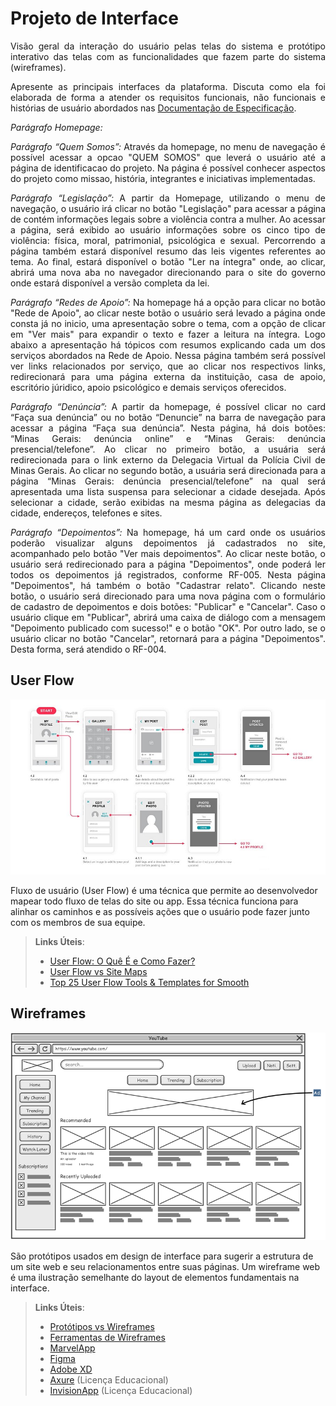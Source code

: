 
# Projeto de Interface
<div align="justify">
Visão geral da interação do usuário pelas telas do sistema e protótipo interativo das telas com as funcionalidades que fazem parte do sistema (wireframes).

 Apresente as principais interfaces da plataforma. Discuta como ela foi elaborada de forma a atender os requisitos funcionais, não funcionais e histórias de usuário abordados nas <a href="2-Especificação do Projeto.md"> Documentação de Especificação</a>.
 
*Parágrafo Homepage:*
 

*Parágrafo “Quem Somos”:* Através da homepage, no menu de navegação é possível acessar a opcao "QUEM SOMOS" que leverá o usuário até a página de identificacao do projeto.  Na página é possível conhecer aspectos do projeto como missao, história, integrantes e iniciativas implementadas.


*Parágrafo “Legislação”:*
A partir da Homepage, utilizando o menu de navegação, o usuário irá clicar no botão "Legislação" para acessar a página de contém informações legais sobre a violência contra a mulher. Ao acessar a página, será exibido ao usuário informações sobre os cinco tipo de violência: física, moral, patrimonial, psicológica e sexual. Percorrendo a página também estará disponível resumo das leis vigentes referentes ao tema. Ao final, estará disponível o botão "Ler na íntegra" onde, ao clicar, abrirá uma nova aba no navegador direcionando para o site do governo onde estará disponível a versão completa da lei.

*Parágrafo “Redes de Apoio”:*
Na homepage há a opção para clicar no botão "Rede de Apoio", ao clicar neste botão o usuário será levado a página onde consta já no inicio, uma apresentação sobre o tema, com a opção de clicar em "Ver mais" para expandir o texto e fazer a leitura na íntegra. Logo abaixo a apresentação há tópicos com resumos explicando cada um dos serviços abordados na Rede de Apoio. Nessa página também será possível ver links relacionados por serviço, que ao clicar nos respectivos links, redirecionará para uma página externa da instituição, casa de apoio, escritório júridico, apoio psicológico e demais serviços oferecidos.
 
*Parágrafo “Denúncia”:*
A partir da homepage, é possível clicar no card “Faça sua denúncia” ou no botão “Denuncie” na barra de navegação para acessar a página “Faça sua denúncia”. Nesta página, há dois botões: “Minas Gerais: denúncia online” e “Minas Gerais: denúncia presencial/telefone”. Ao clicar no primeiro botão,  a usuária será redirecionada para o link externo da Delegacia Virtual da Polícia Civil de Minas Gerais. Ao clicar no segundo botão, a usuária será direcionada para a página “Minas Gerais: denúncia presencial/telefone” na qual será apresentada uma lista suspensa para selecionar a cidade desejada. Após selecionar a cidade, serão exibidas na mesma página as delegacias da cidade, endereços, telefones e sites.
 
 *Parágrafo “Depoimentos”:* 
Na homepage, há um card onde os usuários poderão visualizar alguns depoimentos já cadastrados no site, acompanhado pelo botão "Ver mais depoimentos". Ao clicar neste botão, o usuário será redirecionado para a página "Depoimentos", onde poderá ler todos os depoimentos já registrados, conforme RF-005. Nesta página "Depoimentos", há também o botão "Cadastrar relato". Clicando neste botão, o usuário será direcionado para uma nova página com o formulário de cadastro de depoimentos e dois botões: "Publicar" e "Cancelar". Caso o usuário clique em "Publicar", abrirá uma caixa de diálogo com a mensagem "Depoimento publicado com sucesso!" e o botão "OK". Por outro lado, se o usuário clicar no botão "Cancelar", retornará para a página "Depoimentos". Desta forma, será atendido o RF-004.
 
 </div align="justify">

## User Flow

![Exemplo de UserFlow](img/userflow.jpg)

Fluxo de usuário (User Flow) é uma técnica que permite ao desenvolvedor mapear todo fluxo de telas do site ou app. Essa técnica funciona para alinhar os caminhos e as possíveis ações que o usuário pode fazer junto com os membros de sua equipe.

> **Links Úteis**:
> - [User Flow: O Quê É e Como Fazer?](https://medium.com/7bits/fluxo-de-usu%C3%A1rio-user-flow-o-que-%C3%A9-como-fazer-79d965872534)
> - [User Flow vs Site Maps](http://designr.com.br/sitemap-e-user-flow-quais-as-diferencas-e-quando-usar-cada-um/)
> - [Top 25 User Flow Tools & Templates for Smooth](https://www.mockplus.com/blog/post/user-flow-tools)


## Wireframes

![Exemplo de Wireframe](img/wireframe-example.png)

São protótipos usados em design de interface para sugerir a estrutura de um site web e seu relacionamentos entre suas páginas. Um wireframe web é uma ilustração semelhante do layout de elementos fundamentais na interface.
 
> **Links Úteis**:
> - [Protótipos vs Wireframes](https://www.nngroup.com/videos/prototypes-vs-wireframes-ux-projects/)
> - [Ferramentas de Wireframes](https://rockcontent.com/blog/wireframes/)
> - [MarvelApp](https://marvelapp.com/developers/documentation/tutorials/)
> - [Figma](https://www.figma.com/)
> - [Adobe XD](https://www.adobe.com/br/products/xd.html#scroll)
> - [Axure](https://www.axure.com/edu) (Licença Educacional)
> - [InvisionApp](https://www.invisionapp.com/) (Licença Educacional)
